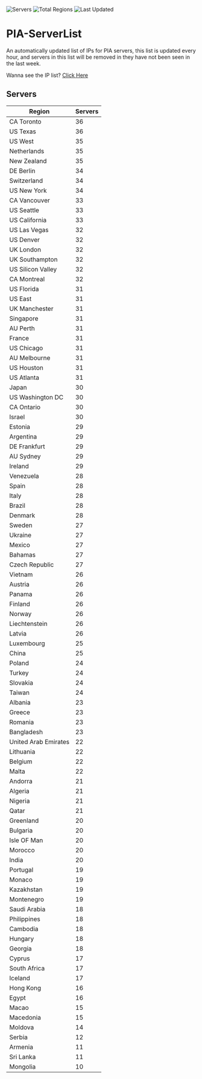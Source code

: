![Servers](https://img.shields.io/badge/Servers-2,449-darkgreen)
![Total Regions](https://img.shields.io/badge/Total_Regions-97-darkgreen)
![Last Updated](https://img.shields.io/badge/Last_Updated-April_27_2024_08:01_EDT-darkgreen)

# PIA-ServerList
An automatically updated list of IPs for PIA servers, this list is updated every hour, and servers in this list will be removed in they have not been seen in the last week.

Wanna see the IP list? [Click Here](./context.json)

## Servers
| Region               | Servers |
|----------------------|---------|
| CA Toronto | 36 |
| US Texas | 36 |
| US West | 35 |
| Netherlands | 35 |
| New Zealand | 35 |
| DE Berlin | 34 |
| Switzerland | 34 |
| US New York | 34 |
| CA Vancouver | 33 |
| US Seattle | 33 |
| US California | 33 |
| US Las Vegas | 32 |
| US Denver | 32 |
| UK London | 32 |
| UK Southampton | 32 |
| US Silicon Valley | 32 |
| CA Montreal | 32 |
| US Florida | 31 |
| US East | 31 |
| UK Manchester | 31 |
| Singapore | 31 |
| AU Perth | 31 |
| France | 31 |
| US Chicago | 31 |
| AU Melbourne | 31 |
| US Houston | 31 |
| US Atlanta | 31 |
| Japan | 30 |
| US Washington DC | 30 |
| CA Ontario | 30 |
| Israel | 30 |
| Estonia | 29 |
| Argentina | 29 |
| DE Frankfurt | 29 |
| AU Sydney | 29 |
| Ireland | 29 |
| Venezuela | 28 |
| Spain | 28 |
| Italy | 28 |
| Brazil | 28 |
| Denmark | 28 |
| Sweden | 27 |
| Ukraine | 27 |
| Mexico | 27 |
| Bahamas | 27 |
| Czech Republic | 27 |
| Vietnam | 26 |
| Austria | 26 |
| Panama | 26 |
| Finland | 26 |
| Norway | 26 |
| Liechtenstein | 26 |
| Latvia | 26 |
| Luxembourg | 25 |
| China | 25 |
| Poland | 24 |
| Turkey | 24 |
| Slovakia | 24 |
| Taiwan | 24 |
| Albania | 23 |
| Greece | 23 |
| Romania | 23 |
| Bangladesh | 23 |
| United Arab Emirates | 22 |
| Lithuania | 22 |
| Belgium | 22 |
| Malta | 22 |
| Andorra | 21 |
| Algeria | 21 |
| Nigeria | 21 |
| Qatar | 21 |
| Greenland | 20 |
| Bulgaria | 20 |
| Isle OF Man | 20 |
| Morocco | 20 |
| India | 20 |
| Portugal | 19 |
| Monaco | 19 |
| Kazakhstan | 19 |
| Montenegro | 19 |
| Saudi Arabia | 18 |
| Philippines | 18 |
| Cambodia | 18 |
| Hungary | 18 |
| Georgia | 18 |
| Cyprus | 17 |
| South Africa | 17 |
| Iceland | 17 |
| Hong Kong | 16 |
| Egypt | 16 |
| Macao | 15 |
| Macedonia | 15 |
| Moldova | 14 |
| Serbia | 12 |
| Armenia | 11 |
| Sri Lanka | 11 |
| Mongolia | 10 |